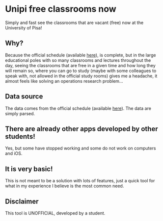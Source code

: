 # Unipi free classrooms now
Simply and fast see the classrooms that are vacant (free) now at the University of Pisa!

## Why?
Because the official schedule (available [here](https://aule.webhost1.unipi.it)), is complete, but in the large educational poles with so many classrooms and lectures throughout the day, seeing the classrooms that are free in a given time and how long they will remain so, where you can go to study (maybe with some colleagues to speak with, not allowed in the official study rooms) gives me a headache, it almost feels like solving an operations research problem...

## Data source
The data comes from the official schedule (available [here](https://aule.webhost1.unipi.it)). The data are simply parsed.

## There are already other apps developed by other students!
Yes, but some have stopped working and some do not work on computers and iOS.

## It is very basic!
This is not meant to be a solution with lots of features, just a quick tool for what in my experience I believe is the most common need.

## Disclaimer
This tool is UNOFFICIAL, developed by a student.